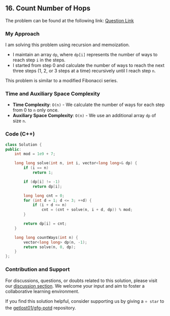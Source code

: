 ## 16. Count Number of Hops

The problem can be found at the following link: [Question Link](https://practice.geeksforgeeks.org/problems/count-number-of-hops-1587115620/1)

### My Approach

I am solving this problem using recursion and memoization.
- I maintain an array `dp`, where `dp[i]` represents the number of ways to reach step `i` in the steps. 
- I started from step 0 and calculate the number of ways to reach the next three steps (1, 2, or 3 steps at a time) recursively until I reach step `n`. 

This problem is similar to a modified Fibonacci series.

### Time and Auxiliary Space Complexity

- **Time Complexity**: `O(n)` - We calculate the number of ways for each step from 0 to `n` only once.
- **Auxiliary Space Complexity**: `O(n)` - We use an additional array `dp` of size `n`.

### Code (C++)
```cpp
class Solution {
public:
    int mod = 1e9 + 7;

    long long solve(int n, int i, vector<long long>& dp) {
        if (i == n)
            return 1;

        if (dp[i] != -1)
            return dp[i];

        long long cnt = 0;
        for (int d = 1; d <= 3; ++d) {
            if (i + d <= n)
                cnt = (cnt + solve(n, i + d, dp)) % mod;
        }

        return dp[i] = cnt;
    }

    long long countWays(int n) {
        vector<long long> dp(n, -1);
        return solve(n, 0, dp);
    }
};
```

### Contribution and Support

For discussions, questions, or doubts related to this solution, please visit our [discussion section](https://github.com/getlost01/gfg-potd/discussions). We welcome your input and aim to foster a collaborative learning environment.

If you find this solution helpful, consider supporting us by giving a `⭐ star` to the [getlost01/gfg-potd](https://github.com/getlost01/gfg-potd) repository.